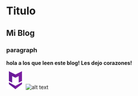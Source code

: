 # Titulo

## Mi Blog

### paragraph

**hola a los que leen este blog! Les dejo corazones!**

![alt text](https://github.com/adam-p/markdown-here/raw/master/src/common/images/icon48.png "Logo Title Text 1")
![alt text](https://static.wixstatic.com/media/2f0290_fa6488a045e24dbba76cf5b4948da9c2~mv2.jpg/v1/fill/w_470,h_264/2f0290_fa6488a045e24dbba76cf5b4948da9c2~mv2.jpg "heart!")
